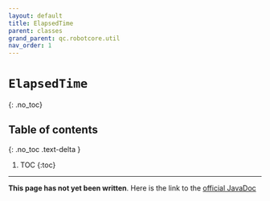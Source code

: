 ```yaml
---
layout: default
title: ElapsedTime
parent: classes
grand_parent: qc.robotcore.util
nav_order: 1
---
```

# `ElapsedTime`
{: .no_toc}

## Table of contents
{: .no_toc .text-delta }

1. TOC
{:toc}
---
**This page has not yet been written**. Here is the link to the [official JavaDoc](https://ftctechnh.github.io/ftc_app/doc/javadoc/com/qualcomm/robotcore/util/ElapsedTime.html)
        
